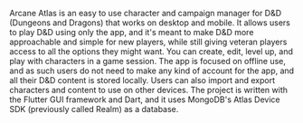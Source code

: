 Arcane Atlas is an easy to use character and campaign manager for D&D (Dungeons and Dragons) that works on desktop and mobile. It allows users to play D&D using only the app, and it's meant to make D&D more approachable and simple for new players, while still giving veteran players access to all the options they might want. You can create, edit, level up, and play with characters in a game session. The app is focused on offline use, and as such users do not need to make any kind of account for the app, and all their D&D content is stored locally. Users can also import and export characters and content to use on other devices. The project is written with the Flutter GUI framework and Dart, and it uses MongoDB's Atlas Device SDK (previously called Realm) as a database.
